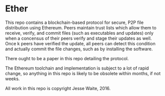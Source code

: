 # Ether
This repo contains a blockchain-based protocol for secure, P2P file distribution using Ethereum.
Peers maintain trust lists which allow them to receive, verify, and commit files (such as executables and updates)
only when a concensus of their peers verify and stage their updates as well. Once k peers have verified the
update, all peers can detect this condition and actually commit the file changes, such as by installing the software.

There ought to be a paper in this repo detailing the protocol.

The Ethereum toolchain and implementation is subject to a lot of rapid change, so anything in this repo is likely to be obsolete
within months, if not weeks.

All work in this repo is copyright Jesse Waite, 2016.
